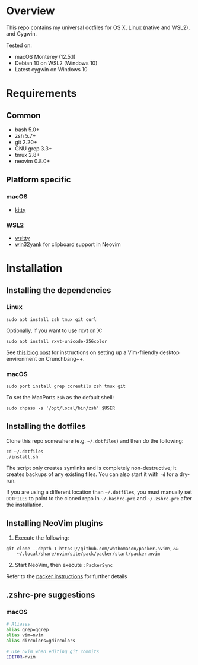 # Overview

This repo contains my universal dotfiles for OS X, Linux (native and WSL2),
and Cygwin.

Tested on:

* macOS Monterey (12.5.1)
* Debian 10 on WSL2 (Windows 10)
* Latest cygwin on Windows 10


# Requirements

## Common

- bash 5.0+
- zsh 5.7+
- git 2.20+
- GNU grep 3.3+
- tmux 2.8+
- neovim 0.8.0+

## Platform specific

### macOS

- [kitty](https://sw.kovidgoyal.net/kitty/)

### WSL2

- [wsltty](https://github.com/mintty/wsltty)
- [win32yank](https://github.com/equalsraf/win32yank) for clipboard
support in Neovim


# Installation

## Installing the dependencies

### Linux

    sudo apt install zsh tmux git curl

Optionally, if you want to use rxvt on X:

    sudo apt install rxvt-unicode-256color

See [this blog post](https://blog.johnnovak.net/2016/11/13/a-minimalist-openbox-desktop-for-vim-freaks/)
for instructions on setting up a Vim-friendly desktop environment on
Crunchbang++.


### macOS

    sudo port install grep coreutils zsh tmux git

To set the MacPorts `zsh` as the default shell:

    sudo chpass -s '/opt/local/bin/zsh' $USER


## Installing the dotfiles

Clone this repo somewhere (e.g. `~/.dotfiles`) and then do the following:

```
cd ~/.dotfiles
./install.sh
```

The script only creates symlinks and is completely non-destructive; it creates
backups of any existing files. You can also start it with `-d` for a dry-run.

If you are using a different location than `~/.dotfiles`, you must manually
set `DOTFILES` to point to the cloned repo in `~/.bashrc-pre` and
`~/.zshrc-pre` after the installation.


## Installing NeoVim plugins

1. Execute the following:

```
git clone --depth 1 https://github.com/wbthomason/packer.nvim\ &&
    ~/.local/share/nvim/site/pack/packer/start/packer.nvim
```

2. Start NeoVim, then execute `:PackerSync`

Refer to the [packer instructions](https://github.com/wbthomason/packer.nvim)
for further details


## .zshrc-pre suggestions

### macOS

```zsh
# Aliases
alias grep=ggrep
alias vim=nvim
alias dircolors=gdircolors

# Use nvim when editing git commits
EDITOR=nvim
```
